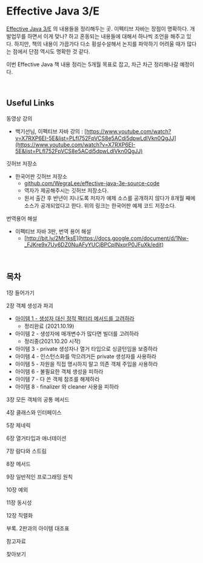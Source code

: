 # Effective Java 3/E

[Effective Java 3/E](http://www.yes24.com/Product/Goods/65551284) 의 내용들을 정리해두는 곳. 이펙티브 자바는 장점이 명확하다. 개발업무를 하면서 이게 맞나? 하고 혼동되는 내용들에 대해서 하나씩 조언을 해주고 있다. 하지만, 책의 내용이 가끔가다 다소 횡설수설해서 논지를 파악하기 어려울 때가 많다는 점에서 단점 역시도 명확한 것 같다.<br>

이번 Effective Java 책 내용 정리는 5개월 목표로 잡고, 차근 차근 정리해나갈 예정이다.<br>

<br>

## Useful Links

동영상 강의

- 백기선님, 이펙티브 자바 강의 : [https://www.youtube.com/watch?v=X7RXP6EI-5E&list=PLfI752FpVCS8e5ACdi5dpwLdlVkn0QgJJ](https://www.youtube.com/watch?v=X7RXP6EI-5E&list=PLfI752FpVCS8e5ACdi5dpwLdlVkn0QgJJ)

깃허브 저장소

- 한국어판 깃허브 저장소
  - [github.com/WegraLee/effective-java-3e-source-code](https://github.com/WegraLee/effective-java-3e-source-code)
  - 역자가 제공해주시는 깃허브 저장소다.
  - 원서 출간 후 반년이 지나도록 저자가 예제 소스를 공개하지 않다가 8개월 째에 소스가 공개되었다고 한다. 위의 링크는 한국어판 예제 코드 저장소다.

번역용어 해설

- 이펙티브 자바 3판, 번역 용어 해설
  - [http://bit.ly/2Mr1ksE](https://docs.google.com/document/d/1Nw-_FJKre9x7Uy6DZ0NuAFyYUCjBPCpINxqrP0JFuXk/edit)

<br>

## 목차

1장 들어가기<br>

2장 객체 생성과 파괴<br>

- [아이템 1 - 생성자 대신 정적 팩터리 메서드를 고려하라](https://github.com/gosgjung/study-effective-java-3nd/blob/main/ITEM-1-%EC%83%9D%EC%84%B1%EC%9E%90-%EB%8C%80%EC%8B%A0-%EC%A0%95%EC%A0%81-%ED%8C%A9%ED%84%B0%EB%A6%AC-%EB%A9%94%EC%84%9C%EB%93%9C%EB%A5%BC-%EA%B3%A0%EB%A0%A4%ED%95%98%EB%9D%BC.md)
  - 정리완료 (2021.10.19)
- 아이템 2 - 생성자에 매개변수가 많다면 빌더를 고려하라
  - 정리중(2021.10.20 시작)
- 아이템 3 - private 생성자나 열거 타입으로 싱글턴임을 보증하라
- 아이템 4 - 인스턴스화를 막으려거든 private 생성자를 사용하라
- 아이템 5 - 자원을 직접 명시하지 말고 의존 객체 주입을 사용하라
- 아이템 6 - 불필요한 객체 생성을 피하라
- 아이템 7 - 다 쓴 객체 참조를 해제하라
- 아이템 8 - finalizer 와 cleaner 사용을 피하라

3장 모든 객체의 공통 메서드<br>

4장 클래스와 인터페이스<br>

5장 제네릭<br>

6장 열거타입과 애너테이션<br>

7장 람다와 스트림<br>

8장 메서드<br>

9장 일반적인 프로그래밍 원칙<br>

10장 예외<br>

11장 동시성<br>

12장 직렬화<br>

부록. 2판과의 아이템 대조표<br>

참고자료<br>

찾아보기<br>

<br>
